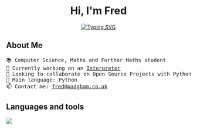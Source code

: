 <h1 align="center">Hi, I'm Fred</h1>
<p align="center">
  <a href="https://git.io/typing-svg">
    <img src="https://readme-typing-svg.demolab.com?font=Fira+Code&size=24&pause=1000&center=true&vCenter=true&random=false&width=500&height=50&lines=A-Level+Student;Maths+and+Computer+Science+enjoyer;Currently+learning+Rust;Constantly+learning" alt="Typing SVG"   />
  </a>
</p>

<h2>About Me</h3>
<pre>
📚 Computer Science, Maths and Further Maths student
🔭 Currently working on an <a id="interpreter-link" href="https://github.com/justfreddev/interpreter_v1">Interpreter</a>
🌱 Looking to collaborate on Open Source Projects with Python/Rust
🌟 Main language: Python
📫 Contact me: <a href="mailto:fred@padgham.co.uk">fred@padgham.co.uk</a>
</pre>

<h2>Languages and tools</h2>
<a href="https://skillicons.dev">
  <img src="https://skillicons.dev/icons?i=css,flask,flutter,html,java,js,mysql,py,raspberrypi,react,rust,tailwind,vite" />
</a>

<!--
**justfreddev/justfreddev** is a ✨ _special_ ✨ repository because its `README.md` (this file) appears on your GitHub profile.

Here are some ideas to get you started:

- 🔭 I’m currently working on ...
- 🌱 I’m currently learning ...
- 👯 I’m looking to collaborate on ...
- 🤔 I’m looking for help with ...
- 💬 Ask me about ...
- 📫 How to reach me: ...
- 😄 Pronouns: ...
- ⚡ Fun fact: ...
-->

